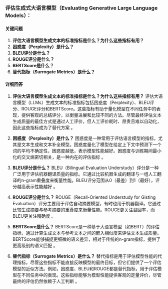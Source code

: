 ### 评估生成式大语言模型（Evaluating Generative Large Language Models）：

#### 关键问题

1. **评估大语言模型生成文本的标准指标是什么？为什么这些指标有用？**
2. **困惑度（Perplexity）是什么？**
3. **BLEU评分是什么？**
4. **ROUGE评分是什么？**
5. **BERTScore是什么？**
6. **替代指标（Surrogate Metrics）是什么？**

#### 详细回答

1. **评估大语言模型生成文本的标准指标是什么？为什么这些指标有用？**
   评估大语言模型（LLMs）生成文本的标准指标包括困惑度（Perplexity）、BLEU评分、ROUGE评分和BERTScore。这些指标有助于量化模型在不同任务中的表现，提供客观的总结评分，以衡量进展和比较不同的方法。尽管最终评估文本生成质量的最佳方式是通过人工评价，但人工评价耗时、昂贵且难以自动化，因此这些指标成为了替代方案 。

2. **困惑度（Perplexity）是什么？**
   困惑度是一种常用于评估语言模型的指标，尤其是文本生成和文本补全模型。困惑度量化了模型在给定上下文中预测下一个词的平均不确定性，困惑度越低，表示模型性能越好。困惑度与训练期间最小化的交叉熵密切相关，是一种内在的评估指标 。

3. **BLEU评分是什么？**
   BLEU（Bilingual Evaluation Understudy）评分是一种广泛用于评估机器翻译质量的指标。它通过比较机器生成的翻译与一组人工翻译的n-gram重叠度来衡量性能。BLEU评分范围从0（最差）到1（最好），评分越高表示性能越好 。

4. **ROUGE评分是什么？**
   ROUGE（Recall-Oriented Understudy for Gisting Evaluation）评分主要用于评估自动摘要模型，有时也用于机器翻译。它通过比较生成摘要与参考摘要的重叠度来衡量性能。ROUGE更关注召回率，而BLEU更关注精确度 。

5. **BERTScore是什么？**
   BERTScore是一种基于大语言模型（如BERT）的评估指标，通过计算生成文本与参考文本之间的嵌入相似度来评估文本生成质量。BERTScore能够捕捉更细微的语义差异，相对于传统的n-gram指标，提供了更高级别的语义匹配 。

6. **替代指标（Surrogate Metrics）是什么？**
   替代指标是用于评估模型性能的代理指标，尽管这些指标不能直接反映模型的最终目标，但它们提供了一个评估模型的近似方法。例如，困惑度、BLEU和ROUGE都是替代指标，用于评估模型在不同任务中的表现。这些指标能够为模型性能提供客观的定量评价，尽管最终的评估仍然依赖于人工判断 。
